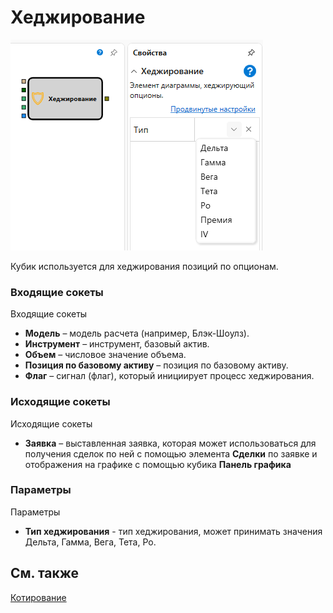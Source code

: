 # Хеджирование

![Designer Hedging 00](../../../../../../images/designer_hedging_00.png)

Кубик используется для хеджирования позиций по опционам.

### Входящие сокеты

Входящие сокеты

- **Модель** – модель расчета (например, Блэк-Шоулз).
- **Инструмент** – инструмент, базовый актив.
- **Объем** – числовое значение объема.
- **Позиция по базовому активу** – позиция по базовому активу.
- **Флаг** – сигнал (флаг), который инициирует процесс хеджирования.

### Исходящие сокеты

Исходящие сокеты

- **Заявка** – выставленная заявка, которая может использоваться для получения сделок по ней с помощью элемента **Сделки** по заявке и отображения на графике с помощью кубика **Панель графика**

### Параметры

Параметры

- **Тип хеджирования** \- тип хеджирования, может принимать значения Дельта, Гамма, Вега, Тета, Ро.

## См. также

[Котирование](options_quoting.md)
